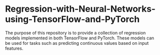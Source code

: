 # Regression-with-Neural-Networks-using-TensorFlow-and-PyTorch
The purpose of this repository is to provide a collection of regression models implemented in both TensorFlow and PyTorch. These models can be used for tasks such as predicting continuous values based on input features.
